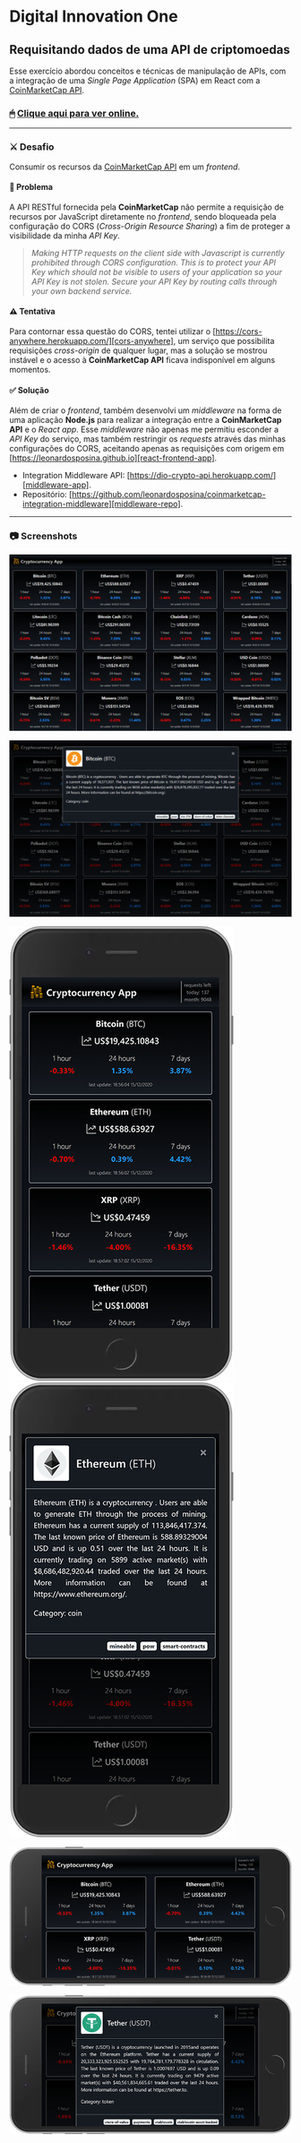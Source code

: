 # Digital Innovation One

## Requisitando dados de uma API de criptomoedas

Esse exercício abordou conceitos e técnicas de manipulação de APIs, com a integração de uma *Single Page Application* (SPA) em React com a [CoinMarketCap API][coinmarketcap-api].

### 🖱 [Clique aqui para ver online.][react-frontend-app]

---

### ⚔ Desafio

Consumir os recursos da [CoinMarketCap API][coinmarketcap-api] em um *frontend*.

#### 🛑 Problema

A API RESTful fornecida pela **CoinMarketCap** não permite a requisição de recursos por JavaScript diretamente no *frontend*, sendo bloqueada pela configuração do CORS (*Cross-Origin Resource Sharing*) a fim de proteger a visibilidade da minha *API Key*.

> *Making HTTP requests on the client side with Javascript is currently prohibited through CORS configuration. This is to protect your API Key which should not be visible to users of your application so your API Key is not stolen. Secure your API Key by routing calls through your own backend service.*

#### ⚠ Tentativa

Para contornar essa questão do CORS, tentei utilizar o [https://cors-anywhere.herokuapp.com/][cors-anywhere], um serviço que possibilita requisições *cross-origin* de qualquer lugar, mas a solução se mostrou instável e o acesso à **CoinMarketCap API** ficava indisponível em alguns momentos.

#### ✅ Solução

Além de criar o *frontend*, também desenvolvi um *middleware* na forma de uma aplicação **Node.js** para realizar a integração entre a **CoinMarketCap API** e o *React app*. Esse *middleware* não apenas me permitiu esconder a *API Key* do serviço, mas também restringir os *requests* através das minhas configurações do CORS, aceitando apenas as requisições com origem em [https://leonardosposina.github.io][react-frontend-app].

- Integration Middleware API: [https://dio-crypto-api.herokuapp.com/][middleware-app].
- Repositório: [https://github.com/leonardosposina/coinmarketcap-integration-middleware][middleware-repo].

---

### 📷 Screenshots

![Cryptocurrency App - Desktop](docs/desktop.png)

![Cryptocurrency App - Desktop (modal)](docs/desktop-modal.png)

![Cryptocurrency App - Mobile](docs/mobile.png)
![Cryptocurrency App - Mobile (modal)](docs/mobile-modal.png)

![Cryptocurrency App - Mobile (horizontal)](docs/mobile-horizontal.png)

![Cryptocurrency App - Mobile (horizontal/modal)](docs/mobile-horizontal-modal.png)

[react-frontend-app]: https://leonardosposina.github.io/dio-cryptocurrency-api-integration/
[coinmarketcap-api]: https://coinmarketcap.com/api/
[cors-anywhere]: https://cors-anywhere.herokuapp.com/
[middleware-app]: https://dio-crypto-api.herokuapp.com/
[middleware-repo]: https://github.com/leonardosposina/coinmarketcap-integration-middleware
